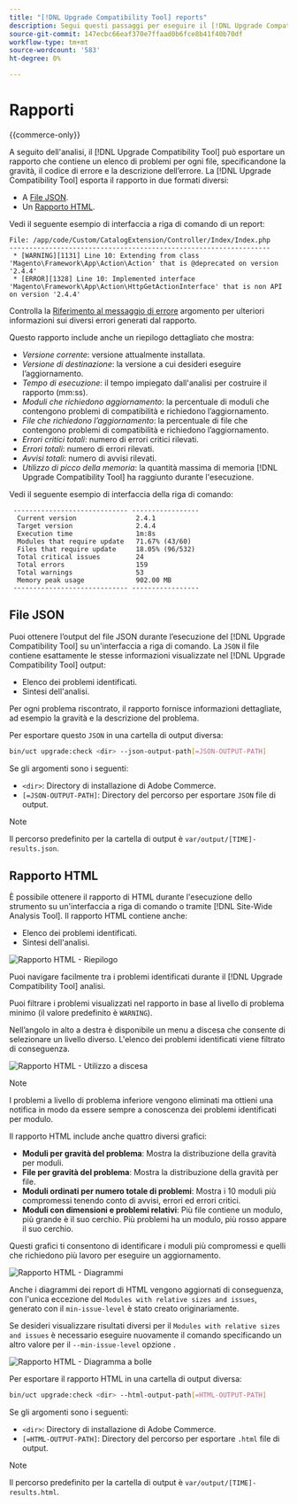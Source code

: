 ```yaml
---
title: "[!DNL Upgrade Compatibility Tool] reports"
description: Segui questi passaggi per eseguire il [!DNL Upgrade Compatibility Tool] sul progetto Adobe Commerce.
source-git-commit: 147ecbc66eaf370e7ffaad0b6fce8b41f40b70df
workflow-type: tm+mt
source-wordcount: '583'
ht-degree: 0%

---
```



# Rapporti

{{commerce-only}}

A seguito dell&#39;analisi, il [!DNL Upgrade Compatibility Tool] può esportare un rapporto che contiene un elenco di problemi per ogni file, specificandone la gravità, il codice di errore e la descrizione dell’errore. La [!DNL Upgrade Compatibility Tool] esporta il rapporto in due formati diversi:

- A [File JSON](reports.md#json-file).
- Un [Rapporto HTML](reports.md#html-report).

Vedi il seguente esempio di interfaccia a riga di comando di un report:

```terminal
File: /app/code/Custom/CatalogExtension/Controller/Index/Index.php
------------------------------------------------------------------
 * [WARNING][1131] Line 10: Extending from class 'Magento\Framework\App\Action\Action' that is @deprecated on version '2.4.4'
 * [ERROR][1328] Line 10: Implemented interface 'Magento\Framework\App\Action\HttpGetActionInterface' that is non API on version '2.4.4'
```

Controlla la [Riferimento al messaggio di errore](../upgrade-compatibility-tool/error-messages.md) argomento per ulteriori informazioni sui diversi errori generati dal rapporto.

Questo rapporto include anche un riepilogo dettagliato che mostra:

- *Versione corrente*: versione attualmente installata.
- *Versione di destinazione*: la versione a cui desideri eseguire l’aggiornamento.
- *Tempo di esecuzione*: il tempo impiegato dall&#39;analisi per costruire il rapporto (mm:ss).
- *Moduli che richiedono aggiornamento*: la percentuale di moduli che contengono problemi di compatibilità e richiedono l’aggiornamento.
- *File che richiedono l’aggiornamento*: la percentuale di file che contengono problemi di compatibilità e richiedono l’aggiornamento.
- *Errori critici totali*: numero di errori critici rilevati.
- *Errori totali*: numero di errori rilevati.
- *Avvisi totali*: numero di avvisi rilevati.
- *Utilizzo di picco della memoria*: la quantità massima di memoria [!DNL Upgrade Compatibility Tool] ha raggiunto durante l&#39;esecuzione.

Vedi il seguente esempio di interfaccia della riga di comando:

```terminal
 ----------------------------- ----------------- 
  Current version               2.4.1            
  Target version                2.4.4            
  Execution time                1m:8s            
  Modules that require update   71.67% (43/60)   
  Files that require update     18.05% (96/532)  
  Total critical issues         24               
  Total errors                  159              
  Total warnings                53               
  Memory peak usage             902.00 MB        
 ----------------------------- ----------------- 
```

## File JSON

Puoi ottenere l’output del file JSON durante l’esecuzione del [!DNL Upgrade Compatibility Tool] su un&#39;interfaccia a riga di comando. La `JSON` il file contiene esattamente le stesse informazioni visualizzate nel [!DNL Upgrade Compatibility Tool] output:

- Elenco dei problemi identificati.
- Sintesi dell&#39;analisi.

Per ogni problema riscontrato, il rapporto fornisce informazioni dettagliate, ad esempio la gravità e la descrizione del problema.

Per esportare questo `JSON` in una cartella di output diversa:

```bash
bin/uct upgrade:check <dir> --json-output-path[=JSON-OUTPUT-PATH]
```

Se gli argomenti sono i seguenti:

- `<dir>`: Directory di installazione di Adobe Commerce.
- `[=JSON-OUTPUT-PATH]`: Directory del percorso per esportare `JSON` file di output.

>[!NOTE]
>
> Il percorso predefinito per la cartella di output è `var/output/[TIME]-results.json`.

## Rapporto HTML

È possibile ottenere il rapporto di HTML durante l&#39;esecuzione dello strumento su un&#39;interfaccia a riga di comando o tramite [!DNL Site-Wide Analysis Tool]. Il rapporto HTML contiene anche:

- Elenco dei problemi identificati.
- Sintesi dell&#39;analisi.

![Rapporto HTML - Riepilogo](../../assets/upgrade-guide/uct-html-summary.png)

Puoi navigare facilmente tra i problemi identificati durante il [!DNL Upgrade Compatibility Tool] analisi.

Puoi filtrare i problemi visualizzati nel rapporto in base al livello di problema minimo (il valore predefinito è `WARNING`).

Nell’angolo in alto a destra è disponibile un menu a discesa che consente di selezionare un livello diverso. L&#39;elenco dei problemi identificati viene filtrato di conseguenza.

![Rapporto HTML - Utilizzo a discesa](../../assets/upgrade-guide/uct-html-filtered-issues-list.png)

>[!NOTE]
>
> I problemi a livello di problema inferiore vengono eliminati ma ottieni una notifica in modo da essere sempre a conoscenza dei problemi identificati per modulo.

Il rapporto HTML include anche quattro diversi grafici:

- **Moduli per gravità del problema**: Mostra la distribuzione della gravità per moduli.
- **File per gravità del problema**: Mostra la distribuzione della gravità per file.
- **Moduli ordinati per numero totale di problemi**: Mostra i 10 moduli più compromessi tenendo conto di avvisi, errori ed errori critici.
- **Moduli con dimensioni e problemi relativi**: Più file contiene un modulo, più grande è il suo cerchio. Più problemi ha un modulo, più rosso appare il suo cerchio.

Questi grafici ti consentono di identificare i moduli più compromessi e quelli che richiedono più lavoro per eseguire un aggiornamento.

![Rapporto HTML - Diagrammi](../../assets/upgrade-guide/uct-html-diagrams.png)

Anche i diagrammi dei report di HTML vengono aggiornati di conseguenza, con l&#39;unica eccezione del `Modules with relative sizes and issues`, generato con il `min-issue-level` è stato creato originariamente.

Se desideri visualizzare risultati diversi per il `Modules with relative sizes and issues` è necessario eseguire nuovamente il comando specificando un altro valore per il `--min-issue-level` opzione .

![Rapporto HTML - Diagramma a bolle](../../assets/upgrade-guide/uct-html-filtered-diagrams.png)

Per esportare il rapporto HTML in una cartella di output diversa:

```bash
bin/uct upgrade:check <dir> --html-output-path[=HTML-OUTPUT-PATH]
```

Se gli argomenti sono i seguenti:

- `<dir>`: Directory di installazione di Adobe Commerce.
- `[=HTML-OUTPUT-PATH]`: Directory del percorso per esportare `.html` file di output.

>[!NOTE]
>
> Il percorso predefinito per la cartella di output è `var/output/[TIME]-results.html`.
